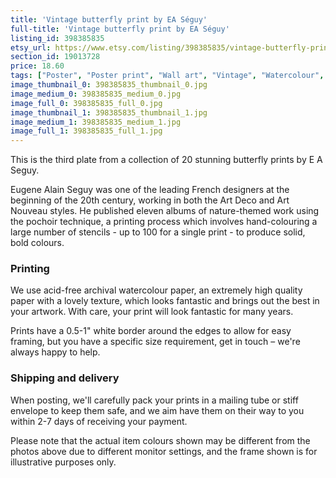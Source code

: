 ```yaml
---
title: 'Vintage butterfly print by EA Séguy'
full-title: 'Vintage butterfly print by EA Séguy'
listing_id: 398385835
etsy_url: https://www.etsy.com/listing/398385835/vintage-butterfly-print-by-ea-seguy?utm_source=site&utm_medium=api&utm_campaign=api
section_id: 19013728
price: 18.60
tags: ["Poster", "Poster print", "Wall art", "Vintage", "Watercolour", "Nature", "Botanical art", "Wildlife", "Nature print", "Butterfly print", "Butterfly art", "Butterfly poster", "High quality print"]
image_thumbnail_0: 398385835_thumbnail_0.jpg
image_medium_0: 398385835_medium_0.jpg
image_full_0: 398385835_full_0.jpg
image_thumbnail_1: 398385835_thumbnail_1.jpg
image_medium_1: 398385835_medium_1.jpg
image_full_1: 398385835_full_1.jpg
---
```

This is the third plate from a collection of 20 stunning butterfly prints by E A Seguy.

Eugene Alain Seguy was one of the leading French designers at the beginning of the 20th century, working in both the Art Deco and Art Nouveau styles. He published eleven albums of nature-themed work using the pochoir technique, a printing process which involves hand-colouring a large number of stencils - up to 100 for a single print -  to produce solid, bold colours.

### Printing

We use acid-free archival watercolour paper, an extremely high quality paper with a lovely texture, which looks fantastic and brings out the best in your artwork. With care, your print will look fantastic for many years.

Prints have a 0.5-1&quot; white border around the edges to allow for easy framing, but you have a specific size requirement, get in touch – we&#39;re always happy to help.

### Shipping and delivery

When posting, we&#39;ll carefully pack your prints in a mailing tube or stiff envelope to keep them safe, and we aim have them on their way to you within 2-7 days of receiving your payment.

Please note that the actual item colours shown may be different from the photos above due to different monitor settings, and the frame shown is for illustrative purposes only.
